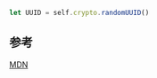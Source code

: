 ```js
let UUID = self.crypto.randomUUID()
```

## 参考

[MDN](https://developer.mozilla.org/zh-CN/docs/Web/API/Crypto/randomUUID)
